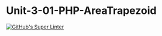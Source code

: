 # Unit-3-01-PHP-AreaTrapezoid
[![GitHub's Super Linter](https://github.com/ICS20-Programming-SavyonM/Unit-3-01-PHP-AreaTrapezoid/workflows/GitHub's%20Super%20Linter/badge.svg)](https://github.com/ICS20-Programming-SavyonM/Unit-3-01-PHP-AreaTrapezoid/actions)